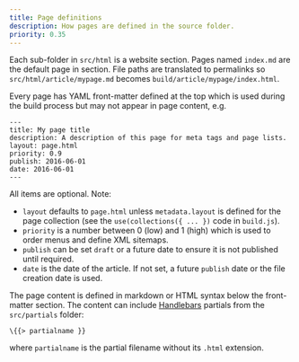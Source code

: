 ```yaml
---
title: Page definitions
description: How pages are defined in the source folder.
priority: 0.35
---
```


Each sub-folder in `src/html` is a website section. Pages named `index.md` are the default page in section. File paths are translated to permalinks so `src/html/article/mypage.md` becomes `build/article/mypage/index.html`.

Every page has YAML front-matter defined at the top which is used during the build process but may not appear in page content, e.g.

	---
	title: My page title
	description: A description of this page for meta tags and page lists.
	layout: page.html
	priority: 0.9
	publish: 2016-06-01
	date: 2016-06-01
	---

All items are optional. Note:

* `layout` defaults to `page.html` unless `metadata.layout` is defined for the page collection (see the `use(collections({ ... })` code in `build.js`).
* `priority` is a number between 0 (low) and 1 (high) which is used to order menus and define XML sitemaps.
* `publish` can be set `draft` or a future date to ensure it is not published until required.
* `date` is the date of the article. If not set, a future `publish` date or the file creation date is used.

The page content is defined in markdown or HTML syntax below the front-matter section. The content can include [Handlebars](http://handlebarsjs.com/) partials from the `src/partials` folder:

	\{{> partialname }}

where `partialname` is the partial filename without its `.html` extension.
